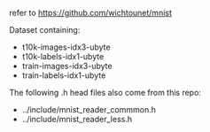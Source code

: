refer to https://github.com/wichtounet/mnist

Dataset containing:

- t10k-images-idx3-ubyte  
- t10k-labels-idx1-ubyte  
- train-images-idx3-ubyte  
- train-labels-idx1-ubyte

The following .h head files also come from this repo:

- ../include/mnist_reader_commmon.h
- ../include/mnist_reader_less.h